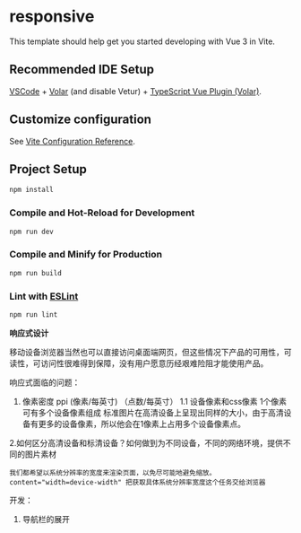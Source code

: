 # responsive

This template should help get you started developing with Vue 3 in Vite.

## Recommended IDE Setup

[VSCode](https://code.visualstudio.com/) + [Volar](https://marketplace.visualstudio.com/items?itemName=Vue.volar) (and disable Vetur) + [TypeScript Vue Plugin (Volar)](https://marketplace.visualstudio.com/items?itemName=Vue.vscode-typescript-vue-plugin).

## Customize configuration

See [Vite Configuration Reference](https://vitejs.dev/config/).

## Project Setup

```sh
npm install
```

### Compile and Hot-Reload for Development

```sh
npm run dev
```

### Compile and Minify for Production

```sh
npm run build
```

### Lint with [ESLint](https://eslint.org/)

```sh
npm run lint
```

**响应式设计**

移动设备浏览器当然也可以直接访问桌面端网页，但这些情况下产品的可用性，可读性，可访问性很难得到保障，没有用户愿意历经艰难险阻才能使用产品。

响应式面临的问题：

1. 像素密度 ppi (像素/每英寸) （点数/每英寸）
   1.1 设备像素和css像素
   1个像素可有多个设备像素组成
   标准图片在高清设备上呈现出同样的大小，由于高清设备有更多的设备像素，所以他会在1像素上占用多个设备像素点。

2.如何区分高清设备和标清设备？如何做到为不同设备，不同的网络环境，提供不同的图片素材

    我们都希望以系统分辨率的宽度来渲染页面，以免尽可能地避免缩放。
    content="width=device-width" 把获取具体系统分辨率宽度这个任务交给浏览器

开发：

1. 导航栏的展开

